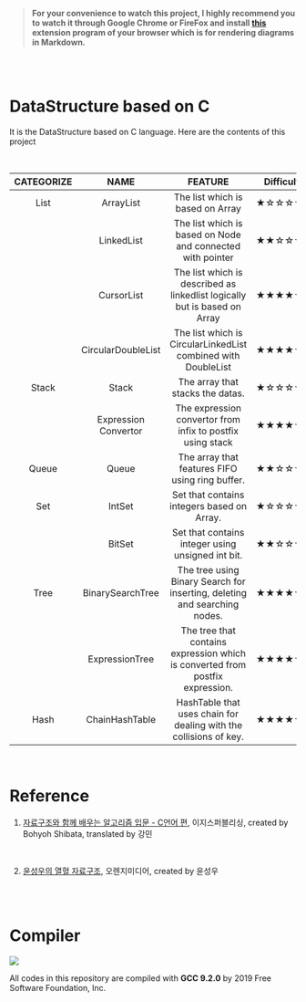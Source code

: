 > **For your convenience to watch this project, I highly recommend you to watch it through Google Chrome or FireFox and install [this](https://github.com/BackMarket/github-mermaid-extension#install) extension program of your browser which is for rendering diagrams in Markdown.**

<br/>

<br/>

# DataStructure based on C

It is the DataStructure based on C language. Here are the contents of this project

<br/>

| CATEGORIZE |         NAME         |                                  FEATURE                                  | Difficulty |
| :--------: | :------------------: | :-----------------------------------------------------------------------: | :--------: |
|    List    |      ArrayList       |                     The list which is based on Array                      |   ★☆☆☆☆☆   |
|            |      LinkedList      |        The list which is based on Node and connected with pointer         |   ★★☆☆☆☆   |
|            |      CursorList      | The list which is described as linkedlist logically but is based on Array |   ★★★★☆☆   |
|            |  CircularDoubleList  |       The list which is CircularLinkedList combined with DoubleList       |   ★★★★☆☆   |
|   Stack    |        Stack         |                     The array that stacks the datas.                      |   ★☆☆☆☆☆   |
|            | Expression Convertor |        The expression convertor from infix to postfix using stack         |   ★★★★☆☆   |
|   Queue    |        Queue         |              The array that features FIFO using ring buffer.              |   ★★☆☆☆☆   |
|    Set     |        IntSet        |                Set that contains integers based on Array.                 |   ★☆☆☆☆☆   |
|            |        BitSet        |             Set that contains integer using unsigned int bit.             |   ★★☆☆☆☆   |
|    Tree    |   BinarySearchTree   | The tree using Binary Search for inserting, deleting and searching nodes. |   ★★★★☆☆   |
|            |    ExpressionTree    | The tree that contains expression which is converted from postfix expression.  |   ★★★★★☆   |
|    Hash    |    ChainHashTable    | HashTable that uses chain for dealing with the collisions of key. |   ★★★★☆☆   |

<br/>

# Reference

1. [자료구조와 함께 배우는 알고리즘 입문 - C언어 편](https://book.naver.com/bookdb/book_detail.nhn?bid=13057264), 이지스퍼블리싱, created by Bohyoh Shibata, translated by 강민

<br/>

2. [윤성우의 열혈 자료구조](https://book.naver.com/bookdb/book_detail.nhn?bid=6809127), 오렌지미디어, created by 윤성우

<br/>

<br/>

# Compiler

![](https://i.imgur.com/IHWFjEi.png)

All codes in this repository are compiled with **GCC 9.2.0** by 2019 Free Software Foundation, Inc.
